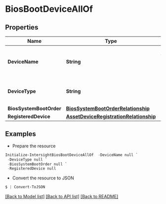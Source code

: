 # BiosBootDeviceAllOf
## Properties

Name | Type | Description | Notes
------------ | ------------- | ------------- | -------------
**DeviceName** | **String** | Name of the Configured Boot Device. | [optional] [readonly] 
**DeviceType** | **String** | Type of the Configured Boot Device. | [optional] [readonly] 
**BiosSystemBootOrder** | [**BiosSystemBootOrderRelationship**](BiosSystemBootOrderRelationship.md) |  | [optional] 
**RegisteredDevice** | [**AssetDeviceRegistrationRelationship**](AssetDeviceRegistrationRelationship.md) |  | [optional] 

## Examples

- Prepare the resource
```powershell
Initialize-IntersightBiosBootDeviceAllOf  -DeviceName null `
 -DeviceType null `
 -BiosSystemBootOrder null `
 -RegisteredDevice null
```

- Convert the resource to JSON
```powershell
$ | Convert-ToJSON
```

[[Back to Model list]](../README.md#documentation-for-models) [[Back to API list]](../README.md#documentation-for-api-endpoints) [[Back to README]](../README.md)

